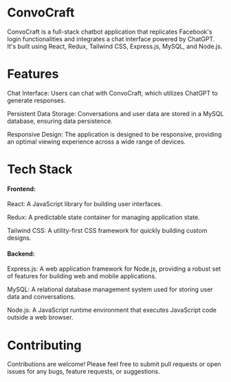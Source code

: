 # ConvoCraft

ConvoCraft is a full-stack chatbot application that replicates Facebook's login functionalities and integrates a chat interface powered by ChatGPT. It's built using React, Redux, Tailwind CSS, Express.js, MySQL, and Node.js.

# Features
Chat Interface: Users can chat with ConvoCraft, which utilizes ChatGPT to generate responses.

Persistent Data Storage: Conversations and user data are stored in a MySQL database, ensuring data persistence.

Responsive Design: The application is designed to be responsive, providing an optimal viewing experience across a wide range of devices.

# Tech Stack
#### Frontend:
React: A JavaScript library for building user interfaces.

Redux: A predictable state container for managing application state.

Tailwind CSS: A utility-first CSS framework for quickly building custom designs.

#### Backend:
Express.js: A web application framework for Node.js, providing a robust set of features for building web and mobile applications.

MySQL: A relational database management system used for storing user data and conversations.

Node.js: A JavaScript runtime environment that executes JavaScript code outside a web browser.

# Contributing
Contributions are welcome! Please feel free to submit pull requests or open issues for any bugs, feature requests, or suggestions.
